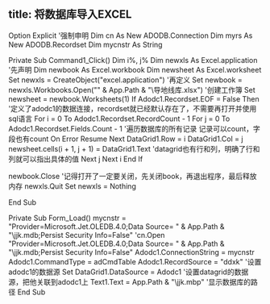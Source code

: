 title: 将数据库导入EXCEL
---
Option Explicit  '强制申明
Dim cn As New ADODB.Connection
Dim myrs As New ADODB.Recordset
Dim mycnstr As String

Private Sub Command1_Click()
Dim i%, j%
Dim newxls As Excel.application '先声明
Dim newbook As Excel.workbook
Dim newsheet As Excel.worksheet
Set newxls = CreateObject("excel.application") '再定义
Set newbook = newxls.Workbooks.Open("" & App.Path & "\导地线库.xlsx")  '创建工作簿
Set newsheet = newbook.Worksheets(1)
If Adodc1.Recordset.EOF = False Then   '定义了adodc1的数据连接，recordset就已经默认存在了，不需要再打开并使用sql语言
For i = 0 To Adodc1.Recordset.RecordCount - 1
For j = 0 To Adodc1.Recordset.Fields.Count - 1  '遍历数据库的所有记录 记录可以count，字段也有count
On Error Resume Next
DataGrid1.Row = i
DataGrid1.Col = j
newsheet.cells(i + 1, j + 1) = DataGrid1.Text   'datagrid也有行和列，明确了行和列就可以指出具体的值
Next j
Next i
End If

newbook.Close  '记得打开了一定要关闭，先关闭book，再退出程序，最后释放内存
newxls.Quit
Set newxls = Nothing

End Sub


Private Sub Form_Load()
mycnstr = "Provider=Microsoft.Jet.OLEDB.4.0;Data Source= " & App.Path & "\jjk.mdb;Persist Security Info=False"
'cn.Open "Provider=Microsoft.Jet.OLEDB.4.0;Data Source= " & App.Path & "\jjk.mdb;Persist Security Info=False"
Adodc1.ConnectionString = mycnstr
Adodc1.CommandType = adCmdTable
Adodc1.RecordSource = "ddxk"    '设置adodc1的数据源
Set DataGrid1.DataSource = Adodc1     '设置datagrid的数据源，把他关联到adodc1上
Text1.Text = App.Path & "\jjk.mbp" '显示数据库的路径
End Sub



